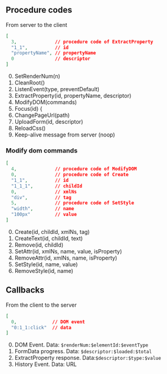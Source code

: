 ## Procedure codes

From server to the client

```json
[
  3,              // procedure code of ExtractProperty
  "1_1",          // id
  "propertyName", // propertyName
  0               // descriptor 
]
```

0. SetRenderNum(n)
1. CleanRoot()
2. ListenEvent(type, preventDefault)
3. ExtractProperty(id, propertyName, descriptor)
4. ModifyDOM(commands)
5. Focus(id) {
6. ChangePageUrl(path)
7. UploadForm(id, descriptor)
8. ReloadCss()
9. Keep-alive message from server (noop)

### Modify dom commands

```json
[
  4,              // procedure code of ModifyDOM
  0,              // procedure code of Create
  "1_1",          // id
  "1_1_1",        // childId
  0,              // xmlNs
  "div",          // tag
  5,              // procedure code of SetStyle
  "width",        // name
  "100px"         // value
]
```

0. Create(id, childId, xmlNs, tag)
1. CreateText(id, childId, text)
2. Remove(id, childId)
3. SetAttr(id, xmlNs, name, value, isProperty)
4. RemoveAttr(id, xmlNs, name, isProperty)
5. SetStyle(id, name, value)
6. RemoveStyle(id, name)

## Callbacks

From the client to the server

```json
[
  0,             // DOM event
  "0:1_1:click"  // data
]
```

0. DOM Event. Data: `$renderNum:$elementId:$eventType`
1. FormData progress. Data: `$descriptor:$loaded:$total` 
2. ExtractProperty response. Data:`$descriptor:$type:$value`
3. History Event. Data: URL 
